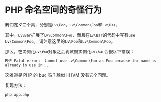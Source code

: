 # PHP 命名空间的奇怪行为

我们定义三个类，分别是`Lv\Foo`，`Lv\Common\Foo`和`Lv\Bar`。

其中，`Lv\Bar`扩展了`Lv\Common\Foo`，而且在`Lv\Bar`的代码中写有`use Lv\Common\Foo`。
请注意这里的`Lv\Foo`和`Lv\Common\Foo`。

那么，在实例化`Lv\Foo`对象之后再试图实例化`Lv\Bar`会报以下错误：
```
PHP Fatal error:  Cannot use Lv\Common\Foo as Foo because the name is already in use in ...
```

这难道是 PHP 的 bug 吗？貌似 HHVM 没有这个问题。

复现方法：
```
php app.php
```
